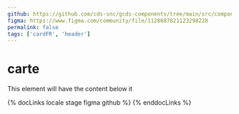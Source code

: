 ```yaml
---
github: https://github.com/cds-snc/gcds-components/tree/main/src/components/gcds-card
figma: https://www.figma.com/community/file/1128687821123298228
permalink: false
tags: ['cardFR', 'header']
---
```


# carte

This element will have the content below it

{% docLinks locale stage figma github %}
{% enddocLinks %}
